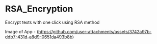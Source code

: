 # RSA_Encryption
Encrypt texts with one click using RSA method

Image of App - (https://github.com/user-attachments/assets/3742a97b-ddb7-431d-a8d9-0651da493b8b)
